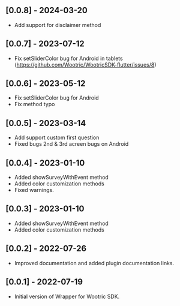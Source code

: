 ## [0.0.8] - 2024-03-20

* Add support for disclaimer method

## [0.0.7] - 2023-07-12

* Fix setSliderColor bug for Android in tablets (https://github.com/Wootric/WootricSDK-flutter/issues/8)

## [0.0.6] - 2023-05-12

* Fix setSliderColor bug for Android
* Fix method typo

## [0.0.5] - 2023-03-14

* Add support custom first question
* Fixed bugs 2nd & 3rd acreen bugs on Android

## [0.0.4] - 2023-01-10

* Added showSurveyWithEvent method
* Added color customization methods
* Fixed warnings.

## [0.0.3] - 2023-01-10

* Added showSurveyWithEvent method
* Added color customization methods

## [0.0.2] - 2022-07-26

* Improved documentation and added plugin documentation links.

## [0.0.1] - 2022-07-19

* Initial version of Wrapper for Wootric SDK.

